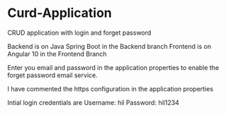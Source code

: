 # Curd-Application
CRUD application with login and forget password

Backend is on Java Spring Boot in the Backend branch
Frontend is on Angular 10 in the Frontend Branch

Enter you email and password in the application properties to enable the forget password email service.

I have commented the https configuration in the application properties

Intial login credentials are Username: hil Password: hil1234
